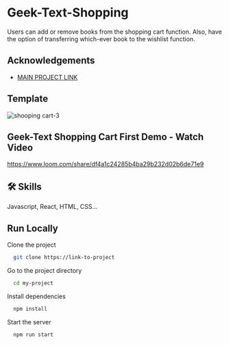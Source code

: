 # Geek-Text-Shopping 

Users can add or remove books from the shopping cart function. Also, have the option of transferring which-ever book to the wishlist function.
## Acknowledgements
- [MAIN PROJECT LINK](https://github.com/Zl30/Geek-Text)

##  Template
![shooping cart-3](https://user-images.githubusercontent.com/42846826/132773796-49c6d12a-aa75-4182-8318-82876fd69a5c.png)


## Geek-Text Shopping Cart First Demo - Watch Video

https://www.loom.com/share/df4a1c24285b4ba29b232d02b6de71e9


## 🛠 Skills
Javascript, React, HTML, CSS...




## Run Locally

Clone the project

```bash
  git clone https://link-to-project
```

Go to the project directory

```bash
  cd my-project
```

Install dependencies

```bash
  npm install
```

Start the server

```bash
  npm run start
```

  

